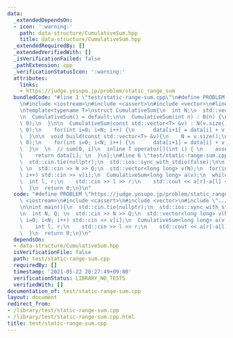 ```yaml
---
data:
  _extendedDependsOn:
  - icon: ':warning:'
    path: data-structure/CumulativeSum.hpp
    title: data-structure/CumulativeSum.hpp
  _extendedRequiredBy: []
  _extendedVerifiedWith: []
  _isVerificationFailed: false
  _pathExtension: cpp
  _verificationStatusIcon: ':warning:'
  attributes:
    links:
    - https://judge.yosupo.jp/problem/static_range_sum
  bundledCode: "#line 1 \"test/static-range-sum.cpp\"\n#define PROBLEM \"https://judge.yosupo.jp/problem/static_range_sum\"\
    \n#include <iostream>\n#include <cassert>\n#include <vector>\n#line 3 \"data-structure/CumulativeSum.hpp\"\
    \ntemplate<typename T>\nstruct CumulativeSum{\n  int N;\n  std::vector<T> data;\n\
    \n  CumulativeSum() = default;\n\n  CumulativeSum(int n) : N(n) {\n    data.assign(N+1,\
    \ 0);\n  }\n\n  CumulativeSum(const std::vector<T> &v) : N(v.size()){\n    data.assign(N+1,\
    \ 0);\n    for(int i=0; i<N; i++) {\n      data[i+1] = data[i] + v[i];\n    }\n\
    \  }\n\n  void build(const std::vector<T> &v){\n    N = v.size();\n    data.assign(N+1,\
    \ 0);\n    for(int i=0; i<N; i++) {\n      data[i+1] = data[i] + v[i];\n    }\n\
    \  }\n  \n  // sum[0, i)\n  inline T operator[](int i) { \n    assert(i <= N);\n\
    \    return data[i]; \n  }\n};\n#line 6 \"test/static-range-sum.cpp\"\n\nint main(){\n\
    \  std::cin.tie(nullptr);\n  std::ios::sync_with_stdio(false);\n\n  int N, Q;\
    \ \n  std::cin >> N >> Q;\n  std::vector<long long> v(N);\n  for(int i=0; i<N;\
    \ i++) std::cin >> v[i];\n  CumulativeSum<long long> a(v);\n  while(Q--){\n  \
    \  int l, r;\n    std::cin >> l >> r;\n    std::cout << a[r]-a[l] << '\\n';\n\
    \  }\n  return 0;\n}\n"
  code: "#define PROBLEM \"https://judge.yosupo.jp/problem/static_range_sum\"\n#include\
    \ <iostream>\n#include <cassert>\n#include <vector>\n#include \"../data-structure/CumulativeSum.hpp\"\
    \n\nint main(){\n  std::cin.tie(nullptr);\n  std::ios::sync_with_stdio(false);\n\
    \n  int N, Q; \n  std::cin >> N >> Q;\n  std::vector<long long> v(N);\n  for(int\
    \ i=0; i<N; i++) std::cin >> v[i];\n  CumulativeSum<long long> a(v);\n  while(Q--){\n\
    \    int l, r;\n    std::cin >> l >> r;\n    std::cout << a[r]-a[l] << '\\n';\n\
    \  }\n  return 0;\n}\n"
  dependsOn:
  - data-structure/CumulativeSum.hpp
  isVerificationFile: false
  path: test/static-range-sum.cpp
  requiredBy: []
  timestamp: '2021-05-22 20:27:49+09:00'
  verificationStatus: LIBRARY_NO_TESTS
  verifiedWith: []
documentation_of: test/static-range-sum.cpp
layout: document
redirect_from:
- /library/test/static-range-sum.cpp
- /library/test/static-range-sum.cpp.html
title: test/static-range-sum.cpp
---
```

